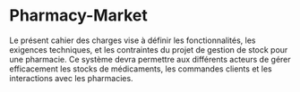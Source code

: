 # Pharmacy-Market
Le présent cahier des charges vise à définir les fonctionnalités, les exigences techniques, et les contraintes du projet de gestion de stock pour une pharmacie. Ce système devra permettre aux différents acteurs de gérer efficacement les stocks de médicaments, les commandes clients et les interactions avec les pharmacies.
